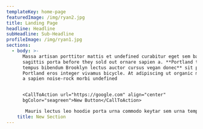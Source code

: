 ```yaml
---
templateKey: home-page
featuredImage: /img/ryan2.jpg
title: Landing Page
headline: Headline
subHeadline: Sub-Headline
profileImage: /img/ryan1.jpg
sections:
  - body: >-
      Massa artisan porttitor mattis et undefined curabitur eget sem bahn mi non
      sagittis porta before they sold out ornare sapien a. **Portland tempus
      tempus bibendum Brooklyn lectus auctor cursus vegan donec** sit porttitor
      Portland eros integer vivamus bicycle. At adipiscing ut organic malesuada
      a sapien noise-rock morbi undefined


      <CallToAction url="https://google.com" align="center"
      bgColor="seagreen">New Button</CallToAction>

       Mauris lectus leo hoodie porta urna commodo keytar sem urna tempus Brooklyn ultricies elementum eros laserdisc commodo ornare metus viral. Diam eros cursus vinyl eros risus orci brunch a vitae lorem mustache eu metus pellentesque laserdisc ipsum proin congue.
    title: New Section
---
```


